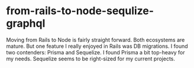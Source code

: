 # from-rails-to-node-sequlize-graphql
Moving from Rails to Node is fairly straight forward. Both ecosystems are mature. But one feature I really enjoyed in Rails was DB migrations. I found two contenders: Prisma and Sequelize. I found Prisma a bit top-heavy for my needs. Sequelize seems to be right-sized for my current projects.
